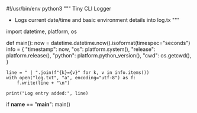 
#!/usr/bin/env python3
"""
Tiny CLI Logger
- Logs current date/time and basic environment details into log.tx
"""

import datetime, platform, os

def main():
    now = datetime.datetime.now().isoformat(timespec="seconds")
    info = {
        "timestamp": now,
        "os": platform.system(),
        "release": platform.release(),
        "python": platform.python_version(),
        "cwd": os.getcwd(),
    }

    line = " | ".join(f"{k}={v}" for k, v in info.items())
    with open("log.txt", "a", encoding="utf-8") as f:
        f.write(line + "\n")

    print("Log entry added:", line)

if __name__ == "__main__":
    main()
